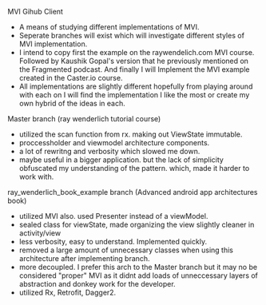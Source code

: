 MVI Gihub Client


- A means of studying different implementations of MVI.
- Seperate branches will exist which will investigate different styles of MVI implementation.
- I intend to copy first the example on the raywendelich.com MVI course. Followed by Kaushik Gopal's
  version that he previously mentioned on the Fragmented podcast. And finally I will Implement the MVI
  example created in the Caster.io course.
- All implementations are slightly different hopefully from playing around with each on I will find
  the implementation I like the most or create my own hybrid of the ideas in each.
  
  
  
 Master branch (ray wenderlich tutorial course)
 
 - utilized the scan function from rx. making out ViewState immutable.
 - proccessholder and viewmodel architecture components.
 - a lot of rewritng and verbosity which slowed me down.
 - maybe useful in a bigger application. but the lack of simplicity obfuscated my understanding 
   of the pattern. which, made it harder to work with.
   
 ray_wenderlich_book_example branch (Advanced android app architectures book)
 
 - utilized MVI also. used Presenter instead of a viewModel. 
 - sealed class for viewState, made organizing the view slightly cleaner in activity/view
 - less verbosity, easy to understand. Implemented quickly. 
 - removed a large amount of unnecessary classes when using this architecture after implementing branch.
 - more decoupled. I prefer this arch to the Master branch but it may no be considered "proper" MVI as it didnt add 
   loads of unneccessary layers of abstraction and donkey work for the developer. 
 - utilized Rx, Retrofit, Dagger2. 
